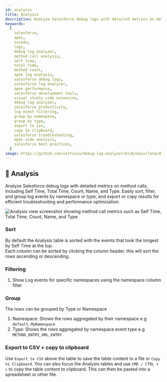 ```yaml
---
id: analysis
title: Analysis
description: Analyze Salesforce debug logs with detailed metrics on method calls, including Self Time, Total Time, Count, Name, and Type. Easily sort, filter, and group log events by namespace or type, and export or copy results for efficient troubleshooting and performance optimization.
keywords:
  [
    salesforce,
    apex,
    vscode,
    logs,
    debug log analyzer,
    method call analysis,
    self time,
    total time,
    method count,
    apex log analysis,
    salesforce debug logs,
    salesforce log analyzer,
    apex performance,
    salesforce development tools,
    visual studio code extension,
    debug log analyzer,
    salesforce productivity,
    log event filtering,
    group by namespace,
    group by type,
    export to csv,
    copy to clipboard,
    salesforce troubleshooting,
    apex code analysis,
    salesforce best practices,
  ]
image: https://github.com/certinia/debug-log-analyzer/blob/main/lana/dist/v1.18/lana-analysis.png
---
```


## 🧠 Analysis

Analyze Salesforce debug logs with detailed metrics on method calls, including Self Time, Total Time, Count, Name, and Type. Easily sort, filter, and group log events by namespace or type, and export or copy results for efficient troubleshooting and performance optimization.

![Analysis view screenshot showing method call metrics such as Self Time, Total Time, Count, Name, and Type](https://github.com/certinia/debug-log-analyzer/blob/main/lana/dist/v1.18/lana-analysis.png)

### Sort

By default the Analysis table is sorted with the events that took the longest by Self Time at the top.\
Each column can be sorted by clicking the column header, this will sort the rows ascending or descending.

### Filtering

1. Show Log events for specific namespaces using the namespace column filter

### Group

The rows can be grouped by Type or Namespace

1. Namespace: Shows the rows aggregated by their namespace e.g `default`, `MyNamespace`
1. Type: Shows the rows aggregated by namespace event type e.g `METHOD_ENTRY`, `DML_ENTRY`

### Export to CSV + copy to clipboard

Use `Export to CSV` above the table to save the table content to a file or `Copy to Clipboard`.
You can also focus the Analysis tables and use `CMD / CTRL + c` to copy the table content to clipboard. This can then be pasted into a spreadsheet or other file.
